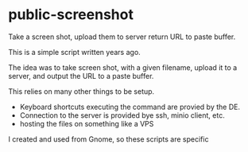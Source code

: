 # public-screenshot
Take a screen shot, upload them to server return URL to paste buffer.


This is a simple script written years ago.

The idea was to take  screen shot, with a given filename, upload it to a server, and output the URL to a paste buffer.


This relies on many other things to be setup.
* Keyboard shortcuts executing the command are provied by the DE.
* Connection to the server is provided bye ssh, minio client, etc.
* hosting the files on something like a VPS

I created and used from Gnome, so these scripts are specific